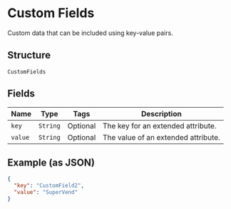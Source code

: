 
# Custom Fields

Custom data that can be included using key-value pairs.

## Structure

`CustomFields`

## Fields

| Name | Type | Tags | Description |
|  --- | --- | --- | --- |
| `key` | `String` | Optional | The key for an extended attribute. |
| `value` | `String` | Optional | The value of an extended attribute. |

## Example (as JSON)

```json
{
  "key": "CustomField2",
  "value": "SuperVend"
}
```

